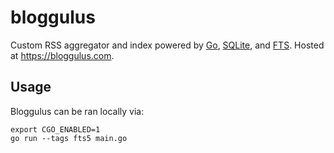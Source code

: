 # bloggulus
Custom RSS aggregator and index powered by [Go](https://golang.org/), [SQLite](https://www.sqlite.org/index.html), and [FTS](https://www.sqlite.org/fts3.html).
Hosted at https://bloggulus.com.

## Usage
Bloggulus can be ran locally via:
```
export CGO_ENABLED=1
go run --tags fts5 main.go
```
